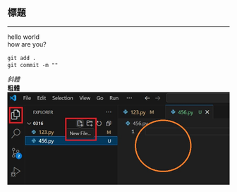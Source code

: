 ## 標題
---
hello world <br>
how are you?

```
git add .
git commit -m ""
```
*斜體* <br>
__粗體__ <br>
![123](https://github.com/heidilin-pw/test.v1/blob/main/%E8%9E%A2%E5%B9%95%E6%93%B7%E5%8F%96%E7%95%AB%E9%9D%A2%202025-03-16%20105557.jpg)

